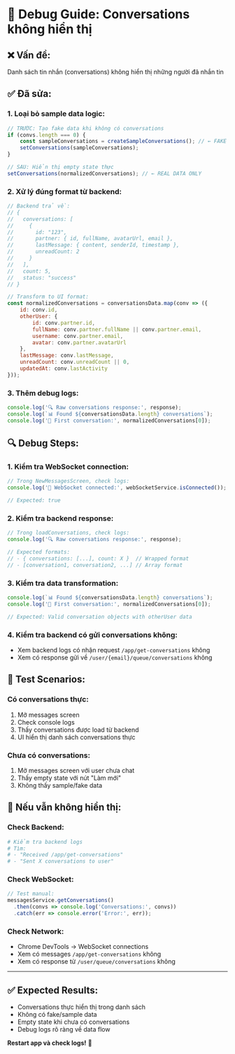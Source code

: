 # 🐛 Debug Guide: Conversations không hiển thị

## ❌ **Vấn đề:**
Danh sách tin nhắn (conversations) không hiển thị những người đã nhắn tin

## ✅ **Đã sửa:**

### **1. Loại bỏ sample data logic:**
```javascript
// TRƯỚC: Tạo fake data khi không có conversations
if (convs.length === 0) {
    const sampleConversations = createSampleConversations(); // ← FAKE DATA
    setConversations(sampleConversations);
}

// SAU: Hiển thị empty state thực
setConversations(normalizedConversations); // ← REAL DATA ONLY
```

### **2. Xử lý đúng format từ backend:**
```javascript
// Backend trả về: 
// {
//   conversations: [
//     {
//       id: "123", 
//       partner: { id, fullName, avatarUrl, email },
//       lastMessage: { content, senderId, timestamp },
//       unreadCount: 2
//     }
//   ],
//   count: 5,
//   status: "success"
// }

// Transform to UI format:
const normalizedConversations = conversationsData.map(conv => ({
    id: conv.id,
    otherUser: {
        id: conv.partner.id,
        fullName: conv.partner.fullName || conv.partner.email,
        username: conv.partner.email,
        avatar: conv.partner.avatarUrl
    },
    lastMessage: conv.lastMessage,
    unreadCount: conv.unreadCount || 0,
    updatedAt: conv.lastActivity
}));
```

### **3. Thêm debug logs:**
```javascript
console.log('🔍 Raw conversations response:', response);
console.log(`📊 Found ${conversationsData.length} conversations`);
console.log('📝 First conversation:', normalizedConversations[0]);
```

## 🔍 **Debug Steps:**

### **1. Kiểm tra WebSocket connection:**
```javascript
// Trong NewMessagesScreen, check logs:
console.log('🔌 WebSocket connected:', webSocketService.isConnected());

// Expected: true
```

### **2. Kiểm tra backend response:**
```javascript
// Trong loadConversations, check logs:
console.log('🔍 Raw conversations response:', response);

// Expected formats:
// - { conversations: [...], count: X }  // Wrapped format
// - [conversation1, conversation2, ...] // Array format
```

### **3. Kiểm tra data transformation:**
```javascript
console.log(`📊 Found ${conversationsData.length} conversations`);
console.log('📝 First conversation:', normalizedConversations[0]);

// Expected: Valid conversation objects with otherUser data
```

### **4. Kiểm tra backend có gửi conversations không:**
- Xem backend logs có nhận request `/app/get-conversations` không
- Xem có response gửi về `/user/{email}/queue/conversations` không

## 🎯 **Test Scenarios:**

### **Có conversations thực:**
1. Mở messages screen
2. Check console logs
3. Thấy conversations được load từ backend
4. UI hiển thị danh sách conversations thực

### **Chưa có conversations:**
1. Mở messages screen với user chưa chat
2. Thấy empty state với nút "Làm mới"
3. Không thấy sample/fake data

## 🚨 **Nếu vẫn không hiển thị:**

### **Check Backend:**
```bash
# Kiểm tra backend logs
# Tìm:
# - "Received /app/get-conversations"
# - "Sent X conversations to user"
```

### **Check WebSocket:**
```javascript
// Test manual:
messagesService.getConversations()
  .then(convs => console.log('Conversations:', convs))
  .catch(err => console.error('Error:', err));
```

### **Check Network:**
- Chrome DevTools → WebSocket connections
- Xem có messages `/app/get-conversations` không
- Xem có response từ `/user/queue/conversations` không

---

## ✅ **Expected Results:**
- Conversations thực hiển thị trong danh sách
- Không có fake/sample data
- Empty state khi chưa có conversations
- Debug logs rõ ràng về data flow

**Restart app và check logs!** 🚀 
